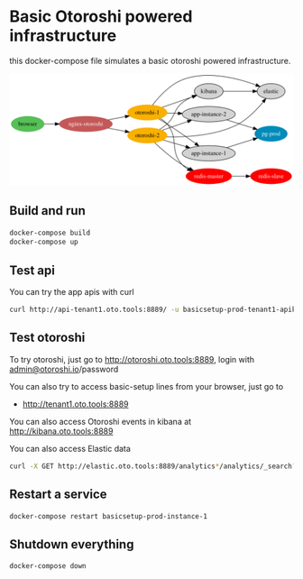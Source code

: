 # Basic Otoroshi powered infrastructure

this docker-compose file simulates a basic otoroshi powered infrastructure.

<img src ="./archi.svg">

## Build and run

```sh
docker-compose build
docker-compose up
```

## Test api

You can try the app apis with curl

```sh
curl http://api-tenant1.oto.tools:8889/ -u basicsetup-prod-tenant1-apikey:basicsetup-prod-tenant1-apikey | jqn
```

## Test otoroshi

To try otoroshi, just go to http://otoroshi.oto.tools:8889, login with admin@otoroshi.io/password

You can also try to access basic-setup lines from your browser, just go to 

* http://tenant1.oto.tools:8889

You can also access Otoroshi events in kibana at http://kibana.oto.tools:8889

You can also access Elastic data 

```sh
curl -X GET http://elastic.oto.tools:8889/analytics*/analytics/_search?q=@type:GatewayEvent&q=status:200 -u basicsetup-es-apikey:basicsetup-es-apikey | jqn
```

## Restart a service

```sh
docker-compose restart basicsetup-prod-instance-1
```

## Shutdown everything

```sh
docker-compose down
```

